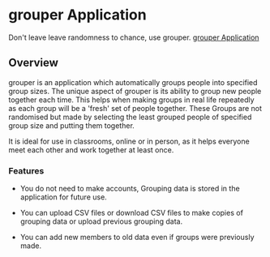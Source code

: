 # grouper Application

Don't leave leave randomness to chance, use grouper.
[grouper Application](https://groupertest.netlify.app)

## Overview

grouper is an application which automatically groups people into specified group sizes.
The unique aspect of grouper is its ability to group new people together each time. This helps when making groups
in real life repeatedly as each group will be a 'fresh' set of people together.
These Groups are not randomised but made by selecting the least grouped people of specified group size and putting them together.

It is ideal for use in classrooms, online or in person, as it helps everyone meet each other and work together at least once.

### Features

- You do not need to make accounts, Grouping data is stored in the application for future use.

- You can upload CSV files or download CSV files to make copies of grouping data or upload previous grouping data.

- You can add new members to old data even if groups were previously made.
